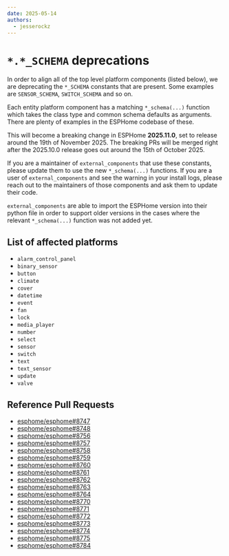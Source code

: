 ```yaml
---
date: 2025-05-14
authors: 
  - jesserockz
---
```


# `*.*_SCHEMA` deprecations

In order to align all of the top level platform components (listed below), we are deprecating the `*_SCHEMA` constants that are present. Some examples are `SENSOR_SCHEMA`, `SWITCH_SCHEMA` and so on.

Each entity platform component has a matching `*_schema(...)` function which takes the class type and common schema defaults as arguments. There are plenty of examples in the ESPHome codebase of these.

This will become a breaking change in ESPHome **2025.11.0**, set to release around the 19th of November 2025. The breaking PRs will be merged right after the 2025.10.0 release goes out around the 15th of October 2025.

If you are a maintainer of `external_components` that use these constants, please update them to use the new `*_schema(...)` functions. If you are a user of `external_components` and see the warning in your install logs, please reach out to the maintainers of those components and ask them to update their code.

`external_components` are able to import the ESPHome version into their python file in order to support older versions in the cases where the relevant `*_schema(...)` function was not added yet.

## List of affected platforms

- `alarm_control_panel`
- `binary_sensor`
- `button`
- `climate`
- `cover`
- `datetime`
- `event`
- `fan`
- `lock`
- `media_player`
- `number`
- `select`
- `sensor`
- `switch`
- `text`
- `text_sensor`
- `update`
- `valve`

## Reference Pull Requests

- [esphome/esphome#8747](https://github.com/esphome/esphome/pull/8747)
- [esphome/esphome#8748](https://github.com/esphome/esphome/pull/8748)
- [esphome/esphome#8756](https://github.com/esphome/esphome/pull/8756)
- [esphome/esphome#8757](https://github.com/esphome/esphome/pull/8757)
- [esphome/esphome#8758](https://github.com/esphome/esphome/pull/8758)
- [esphome/esphome#8759](https://github.com/esphome/esphome/pull/8759)
- [esphome/esphome#8760](https://github.com/esphome/esphome/pull/8760)
- [esphome/esphome#8761](https://github.com/esphome/esphome/pull/8761)
- [esphome/esphome#8762](https://github.com/esphome/esphome/pull/8762)
- [esphome/esphome#8763](https://github.com/esphome/esphome/pull/8763)
- [esphome/esphome#8764](https://github.com/esphome/esphome/pull/8764)
- [esphome/esphome#8770](https://github.com/esphome/esphome/pull/8770)
- [esphome/esphome#8771](https://github.com/esphome/esphome/pull/8771)
- [esphome/esphome#8772](https://github.com/esphome/esphome/pull/8772)
- [esphome/esphome#8773](https://github.com/esphome/esphome/pull/8773)
- [esphome/esphome#8774](https://github.com/esphome/esphome/pull/8774)
- [esphome/esphome#8775](https://github.com/esphome/esphome/pull/8775)
- [esphome/esphome#8784](https://github.com/esphome/esphome/pull/8784)
